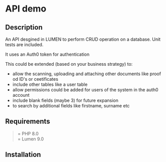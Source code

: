 # API demo
## Description
An API desgined in LUMEN to perform CRUD operation on a database.
Unit tests are included.

It uses an Auth0 token for authentication

This could be extended (based on your business strategy) to:
- allow the scanning, uploading and attaching other documents like proof od ID's or ceetificates 
- include other tables like a user table 
- allow permissions could be added for users of the system in the auth0 account
- include blank fields (maybe 3) for future expansion 
- to search by additional fields like firstname, surname etc

## Requirements
 >= PHP 8.0 <br />
 >= Lumen 9.0 <br />

## Installation



